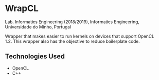 # WrapCL
Lab. Informatics Engineering (2018/2019), Informatics Engineering, Universidade do Minho, Portugal

Wrapper that makes easier to run kernels on devices that support OpenCL 1.2. This wrapper also has the objective to reduce boilerplate code.

## Technologies Used
- OpenCL
- C++